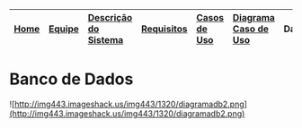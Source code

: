 |<a href='http://code.google.com/p/aula/'>Home</a>|<a href='http://code.google.com/p/aula/wiki/Equipe_do_Sistema'>Equipe</a> |<a href='http://code.google.com/p/aula/wiki/Descricao_do_Sistema'>Descrição do Sistema</a>|<a href='http://code.google.com/p/aula/wiki/Especificacao_de_Requisitos'>Requisitos</a>|<a href='http://code.google.com/p/aula/wiki/Casos_de_Uso'>Casos de Uso</a>|<a href='http://code.google.com/p/aula/wiki/Diagrama_UC'>Diagrama Caso de Uso</a>| **Database** |
|:------------------------------------------------|:-------------------------------------------------------------------------|:-----------------------------------------------------------------------------------------|:--------------------------------------------------------------------------------------|:-------------------------------------------------------------------------|:--------------------------------------------------------------------------------|:-------------|
# Banco de Dados #


![http://img443.imageshack.us/img443/1320/diagramadb2.png](http://img443.imageshack.us/img443/1320/diagramadb2.png)